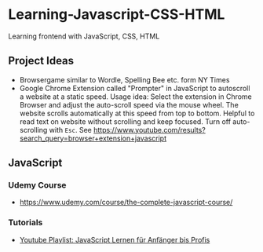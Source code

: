 # Learning-Javascript-CSS-HTML
Learning frontend with JavaScript, CSS, HTML

## Project Ideas
- Browsergame similar to Wordle, Spelling Bee etc. form NY Times
- Google Chrome Extension called "Prompter" in JavaScript to autoscroll a website at a static speed. Usage idea: Select the extension in Chrome Browser and adjust the auto-scroll speed via the mouse wheel. The website scrolls automatically at this speed from top to bottom. Helpful to read text on website without scrolling and keep focused. Turn off auto-scrolling with `Esc`. See https://www.youtube.com/results?search_query=browser+extension+javascript


## JavaScript
### Udemy Course
- https://www.udemy.com/course/the-complete-javascript-course/

### Tutorials
- [Youtube Playlist: JavaScript Lernen für Anfänger bis Profis](https://www.youtube.com/playlist?list=PLNmsVeXQZj7qOfMI2ZNk-LXUAiXKrwDIi)
